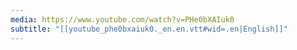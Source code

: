 ```yaml
---
media: https://www.youtube.com/watch?v=PHe0bXAIuk0
subtitle: "[[youtube_phe0bxaiuk0._en.en.vtt#wid=.en|English]]"
---
```

